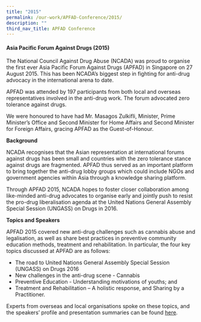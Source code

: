 ```yaml
---
title: "2015"
permalink: /our-work/APFAD-Conference/2015/
description: ""
third_nav_title: APFAD Conference
---
```

#### Asia Pacific Forum Against Drugs (2015)

The National Council Against Drug Abuse (NCADA) was proud to organise the ​first ever Asia Pacific Forum Against Drugs (APFAD) in Singapore on 27 August 2015. This has been NCADA’s biggest step in fighting for anti-drug advocacy in the international arena to date.  
  
APFAD was attended by 197 participants from both local and overseas representatives involved in the anti-drug work. The forum advocated zero tolerance against drugs.  
  
We ​were honoured to have had Mr. Masagos Zulkifli, Minister, Prime Minister’s Office and Second Minister for Home Affairs and Second Minister for Foreign Affairs, gracing APFAD as the Guest-of-Honour.


**Background**  

NCADA recognises that the Asian representation at international forums against drugs has been small and countries with the zero tolerance stance against drugs are fragmented. APFAD thus served as an important platform to bring together the anti-drug lobby groups which could include NGOs and government agencies within Asia through a knowledge sharing platform.  

Through APFAD 2015, NCADA hopes to foster closer collaboration among like-minded anti-drug advocates to organise early and jointly push to resist the pro-drug liberalisation agenda at the United Nations General Assembly Special Session (UNGASS) on Drugs in 2016.

**Topics and Speakers** 

APFAD 2015  covered new anti-drug challenges such as cannabis abuse and legalisation, as well as share best practices in preventive community education methods, treatment and rehabilitation. In particular, the four key topics discussed at APFAD are as follows:

* The road to United Nations General Assembly Special Session (UNGASS) on Drugs 2016
* New challenges in the anti-drug scene - Cannabis
* Preventive Education - Understanding motivations of youths; and
* Treatment and Rehabilitation – A holistic response, and Sharing by a Practitioner.

Experts from overseas and local organisations ​spoke on these topics, and the speakers’ profile and presentation summaries can be found [here](https://go.gov.sg/apfad2015speakersummary).